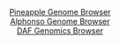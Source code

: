 <div id="Pineapple_Genome_Browser" align="center">
  <a href="https://igv.org/app/?sessionURL=blob:zZJRa9swFIX_i6BlA8eWrDiODWEkWZqk3VbWLAmkFKPYsq3WlhxJtpuE_PdpZWMvKzQPGwM9SJcr3XOOviNoqFRMcBAC10aejRCwgMpFuyBlVdAvpKQKhCkpFLWApCmVlMcUhEeQEqXJ8u6TuZlrXanQcZiuOiXhmbAVtklJDoKTVtmxKJ2xKAqyFZJoIZUzkqQRDsuaTku3pKpsMxvbnpMQTRxSVLngSjgV5VnUmveiX6Uoo1yUNCrrQrMXAZHRYzQmdko.DNeLYRxTpW7ofp4Mhjfz4QpPlptpb7xZ3s7Wy976csEyTnQt6QDP5xfuaD7DdXbwJws8ipOpv_DaRb2aDS_wx8vJc8UkVQPkoz4OEMSuiYbxhD7_T67NYmc6f9zs5bju9TfX_dl40j6r3HfnSzldT_qv.D5ZoBBxbUgAcS79EEELw57lub3Ojy3qWxAGJh0pGAjvHyygJYmfTPv9Eeh9ZXgBiu7qF3QsIGRCJQg7AYQ.CgLX6_pdGAToZB1BLYu_F.3V8i7woTt03V6UskIbmJNI8UrZhHO7iVM7O5yZpeeLSqB8N5rRxw39unebXTMTCf2cZ3_MEhv_ZvTL9xmjb1H0T6h7ixBbb89FDaUX7tVq_60YXT3Betp0a3nbrdRUlTer9tWAzgsnFbIk2vSbijn.5K0hkhGuTaFhim1ZwfR.bXIULQiRiw22IBaFMBwCmW3fQQtayIPvf.OJTw.n7w--">Pineapple Genome Browser</a>
</div>
<div id="Alphonso_Genome_Browser" align="center">
  <a href="https://igv.org/app/?sessionURL=blob:zZJta9swFIX_i6BlA8eW7NiJDWU4TdM27ZouaZIupRjZlh1RW3Il2Xkj_31q2NiXFZoPGwMhpIuke87RswMNEZJyBgJgm8g1EQIGkEu.muCyKsgdLokEQYYLSQwgSEYEYQkBwQ5kWCo8Hd_qm0ulKhlYFlVVq8Qs56Z0TFziLWd4Jc2El9Y5Lwocc4EVF9LqCdxwi.ZNa0ViXFWm7u2YrpVihS1cVEvOJLcqwvJopd.LfpWinDBekqisC0UPAiKtR2tMzQx_CeeTMEmIlDdkc52ehTfX4cy5mC4uvfPFdHQ1n3rz0wnNGVa1IGcNPrEHs_uHPna33WV7vV2_ti_vio6u2unjtxOnf3qxrqgg8gx1UNfxEfJcHQ5lKVn_T771oEd6770sZr3hELbD19tQG27ngxO7h_BYz4vvk_vVO.73Bih4UmsiQLIUnQBBw4Ge4dpe622JugaEvs5IcAqCp2cDKIGTF338aQfUptLcAEle6wNCBuAiJQIELR_CDvJ922132tD30d7YgVoUfy_gwXTsd6Ad2rYXZbRQGuo0kqySJmbMbJLMzLdHJqokGw7iNL2R9a39MEkWsD.h8FHnCUfyXZZ088M3aqsf0fRP6PuIEFPFxyKnlnUv3jz2mzfGNHLV16l3fzWaFWSwlaPuHyPytOHj4sm4KLHS53VFb38y12BBMVO60FBJY1pQtZnrJPkKBMh2NLog4QXXLAKRx5.gAQ3kws._EXX2z_sf">Alphonso Genome Browser</a>
</div>


<div id="DAF_Genomics_Browser" align="center">
  <a href="https://igv.org/app/?sessionURL=blob:tZFra9swFIb_i2D95Jtsx64NYXhZtmZNW9bUzdZSwql9HHuzJFeSm6Yh_33C7RhslDHoQBIS5_K.Os.O3KNUjeAkJb5DRw6lxCKqFpsFsK7FU2CoSFpBq9AiEiuUyAsk6Y5UoDTk53NTWWvdqdR1S6jsNXLBmkI5KnCgs5XodY0m1fYdYPAoOGyUUwhmkjW40Ha14Eq4UBSolO25HfL1agPm.BlbDS1xxfpWN4PqypgwxkqnAuO24SU._MXIf1A2q3mbLRfZUH.M21k5zo5n2WUwza8.RpOr_OxomUfLg0Wz5qB7ieN4O5HfvHACWZ197eaPn8rbKJh.fndZZW.C9wfTh66RqMY0podBQr0kIXuLtKLoDQJS1JKmNLRi_9Dyw9B.vgajyMxAioak1zcW0RKK7yb9ekf0tjOgiMK7fmBmESFLlCS1E8.LaZL4ozAOjQrdWzvSy_aVSX7Iz5PY8zPfj5xbYEa_atphfEboz.BrYfyts9n_imlW3MkvLb_nG1yIUwbNycXZEa_yfO69gMkiL36rEpKBNqGn5zMUaI0aQ65_UQn2N_sf">DAF Genomics Browser</a>
</div>
